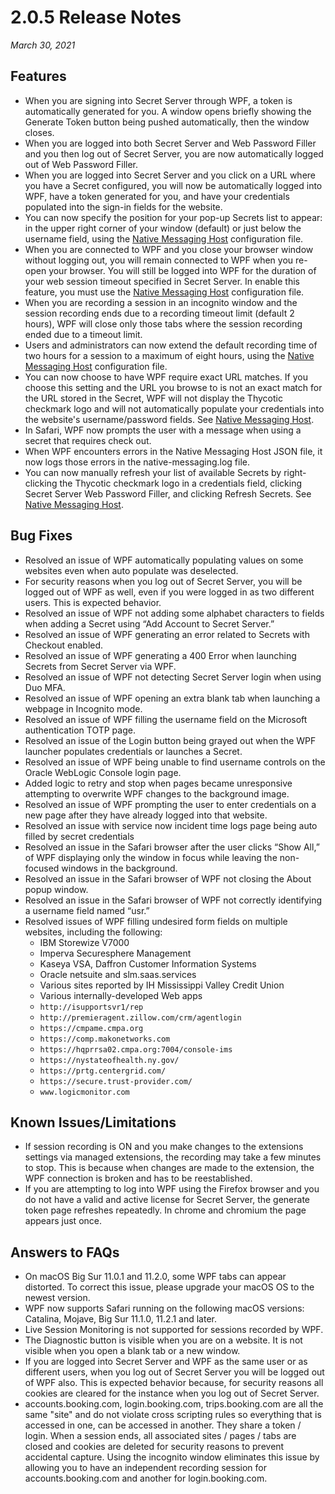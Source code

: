 [title]: # (2.0.5 Release)
[tags]: # (web password filler)
[priority]: # (39990)

# 2.0.5 Release Notes

_March 30, 2021_

## Features

* When you are signing into Secret Server through WPF, a token is automatically generated for you. A window opens briefly showing the Generate Token button being pushed automatically, then the window closes.  
* When you are logged into both Secret Server and Web Password Filler and you then log out of Secret Server, you are now automatically logged out of Web Password Filler.
* When you are logged into Secret Server and you click on a URL where you have a Secret configured, you will now be automatically logged into WPF, have a token generated for you, and have your credentials populated into the sign-in fields for the website.
* You can now specify the position for your pop-up Secrets list to appear: in the upper right corner of your window (default) or just below the username field, using the [Native Messaging Host](../getting-started/native.md) configuration file.
* When you are connected to WPF and you close your browser window without logging out, you will remain connected to WPF when you re-open your browser. You will still be logged into WPF for the duration of your web session timeout specified in Secret Server. In enable this feature, you must use the [Native Messaging Host](../getting-started/native.md) configuration file.
* When you are recording a session in an incognito window and the session recording ends due to a recording timeout limit (default 2 hours), WPF will close only those tabs where the session recording ended due to a timeout limit.
* Users and administrators can now extend the default recording time of two hours for a session to a maximum of eight hours, using the [Native Messaging Host](../getting-started/native.md) configuration file.
* You can now choose to have WPF require exact URL matches. If you choose this setting and the URL you browse to is not an exact match for the URL stored in the Secret, WPF will not display the Thycotic checkmark logo and will not automatically populate your credentials into the website's username/password fields. See [Native Messaging Host](../getting-started/native.md).
* In Safari, WPF now prompts the user with a message when using a secret that requires check out.
* When WPF encounters errors in the Native Messaging Host JSON file, it now logs those errors in the native-messaging.log file.
* You can now manually refresh your list of available Secrets by right-clicking the Thycotic checkmark logo in a credentials field, clicking Secret Server Web Password Filler, and clicking Refresh Secrets. See [Native Messaging Host](../getting-started/native.md).

## Bug Fixes

* Resolved an issue of WPF automatically populating values on some websites even when auto populate was deselected.
* For security reasons when you log out of Secret Server, you will be logged out of WPF as well, even if you were logged in as two different users. This is expected behavior.  
* Resolved an issue of WPF not adding some alphabet characters to fields when adding a Secret using “Add Account to Secret Server.”
* Resolved an issue of WPF generating an error related to Secrets with Checkout enabled.
* Resolved an issue of WPF generating a 400 Error when launching Secrets from Secret Server via WPF.
* Resolved an issue of WPF not detecting Secret Server login when using Duo MFA.
* Resolved an issue of WPF opening an extra blank tab when launching a webpage in Incognito mode.
* Resolved an issue of WPF filling the username field on the Microsoft authentication TOTP page.
* Resolved an issue of the Login button being grayed out when the WPF launcher populates credentials or launches a Secret.
* Resolved an issue of WPF being unable to find username controls on the Oracle WebLogic Console login page.
* Added logic to retry and stop when pages became unresponsive attempting to overwrite WPF changes to the background image.
* Resolved an issue of WPF prompting the user to enter credentials on a new page after they have already logged into that website.
* Resolved an issue with service now incident time logs page being auto filled by secret credentials
* Resolved an issue in the Safari browser after the user clicks “Show All,” of WPF displaying only the window in focus while leaving the non-focused windows in the background.
* Resolved an issue in the Safari browser of WPF not closing the About popup window.
* Resolved an issue in the Safari browser of WPF not correctly identifying a username field named “usr.”
* Resolved issues of WPF filling undesired form fields on multiple websites, including the following:
  * IBM Storewize V7000  
  * Imperva Securesphere Management  
  * Kaseya VSA, Daffron Customer Information Systems
  * Oracle netsuite and slm.saas.services
  * Various sites reported by IH Mississippi Valley Credit Union
  * Various internally-developed Web apps
  * `http://isupportsvr1/rep`
  * `http://premieragent.zillow.com/crm/agentlogin`
  * `https://cmpame.cmpa.org`
  * `https://comp.makonetworks.com`
  * `https://hqprrsa02.cmpa.org:7004/console-ims`
  * `https://nystateofhealth.ny.gov/`
  * `https://prtg.centergrid.com/`
  * `https://secure.trust-provider.com/`
  * `www.logicmonitor.com`

## Known Issues/Limitations

* If session recording is ON and you make changes to the extensions settings via managed extensions, the recording may take a few minutes to stop. This is because when changes are made to the extension, the WPF connection is broken and has to be reestablished.
* If you are attempting to log into WPF using the Firefox browser and you do not have a valid and active license for Secret Server, the generate token page refreshes repeatedly. In chrome and chromium the page appears just once.  

## Answers to FAQs

* On macOS Big Sur 11.0.1 and 11.2.0, some WPF tabs can appear distorted. To correct this issue, please upgrade your macOS OS to the newest version.
* WPF now supports Safari running on the following macOS versions: Catalina, Mojave, Big Sur 11.1.0, 11.2.1 and later.
* Live Session Monitoring is not supported for sessions recorded by WPF.
* The Diagnostic button is visible when you are on a website. It is not visible when you open a blank tab or a new window.
* If you are logged into Secret Server and WPF as the same user or as different users, when you log out of Secret Server you will be logged out of WPF also. This is expected behavior because, for security reasons all cookies are cleared for the instance when you log out of Secret Server.
* accounts.booking.com, login.booking.com, trips.booking.com are all the same "site" and do not violate cross scripting rules so everything that is accessed in one, can be accessed in another. They share a token / login. When a session ends, all associated sites / pages / tabs are closed and cookies are deleted for security reasons to prevent accidental capture. Using the incognito window eliminates this issue by allowing you to have an independent recording session for accounts.booking.com and another for login.booking.com.
